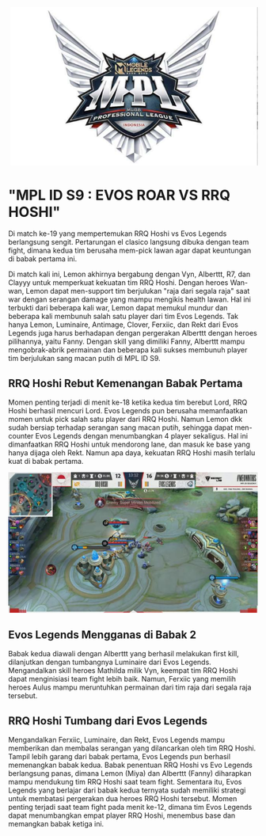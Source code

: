 ![mpl](images/mpl.jpg)
# "MPL ID S9 : EVOS ROAR VS RRQ HOSHI"

Di match ke-19 yang mempertemukan RRQ Hoshi vs Evos Legends berlangsung sengit. Pertarungan el clasico langsung dibuka dengan team fight, dimana kedua tim berusaha mem-pick lawan agar dapat keuntungan di babak pertama ini.

Di match kali ini, Lemon akhirnya bergabung dengan Vyn, Alberttt, R7, dan Clayyy untuk memperkuat kekuatan tim RRQ Hoshi. Dengan heroes Wan-wan, Lemon dapat men-support tim berjulukan "raja dari segala raja" saat war dengan serangan damage yang mampu mengikis health lawan. Hal ini terbukti dari beberapa kali war, Lemon dapat memukul mundur dan beberapa kali membunuh salah satu player dari tim Evos Legends. 
Tak hanya Lemon, Luminaire, Antimage, Clover, Ferxiic, dan Rekt dari Evos Legends juga harus berhadapan dengan pergerakan Alberttt dengan heroes pilihannya, yaitu Fanny. Dengan skill yang dimiliki Fanny, Alberttt mampu mengobrak-abrik permainan dan beberapa kali sukses membunuh player tim berjulukan sang macan putih di MPL ID S9.

## RRQ Hoshi Rebut Kemenangan Babak Pertama

Momen penting terjadi di menit ke-18 ketika kedua tim berebut Lord, RRQ Hoshi berhasil mencuri Lord. Evos Legends pun berusaha memanfaatkan momen untuk pick salah satu player dari RRQ Hoshi. Namun Lemon dkk sudah bersiap terhadap serangan sang macan putih, sehingga dapat men-counter Evos Legends dengan menumbangkan 4 player sekaligus. Hal ini dimanfaatkan RRQ Hoshi untuk mendorong lane, dan masuk ke base yang hanya dijaga oleh Rekt. Namun apa daya, kekuatan RRQ Hoshi masih terlalu kuat di babak pertama.

![mpl2](images/mpl2.jpg)
## Evos Legends Mengganas di Babak 2

Babak kedua diawali dengan Alberttt yang berhasil melakukan first kill, dilanjutkan dengan tumbangnya Luminaire dari Evos Legends.
Mengandalkan skill heroes Mathilda milik Vyn, keempat tim RRQ Hoshi dapat menginisiasi team fight lebih baik.
Namun, Ferxiic yang memilih heroes Aulus mampu meruntuhkan permainan dari tim raja dari segala raja tersebut.

## RRQ Hoshi Tumbang dari Evos Legends

Mengandalkan Ferxiic, Luminaire, dan Rekt, Evos Legends mampu memberikan dan membalas serangan yang dilancarkan oleh tim RRQ Hoshi. Tampil lebih garang dari babak pertama, Evos Legends pun berhasil memenangkan babak kedua. Babak penentuan RRQ Hoshi vs Evo Legends berlangsung panas, dimana Lemon (Miya) dan Alberttt (Fanny) diharapkan mampu mendukung tim RRQ Hoshi saat team fight.
Sementara itu, Evos Legends yang berlajar dari babak kedua ternyata sudah memiliki strategi untuk membatasi pergerakan dua heroes RRQ Hoshi tersebut. Momen penting terjadi saat team fight pada menit ke-12, dimana tim Evos Legends dapat menumbangkan empat player RRQ Hoshi, menembus base dan memangkan babak ketiga ini.